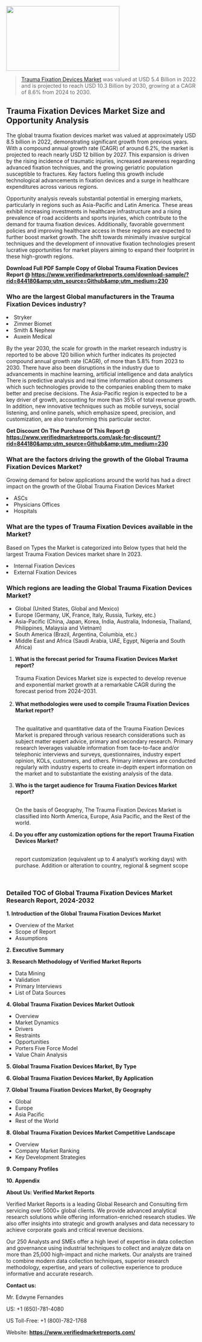 <img src="https://ffe5etoiles.com/wp-content/uploads/2024/12/MST1-300x171.png" alt="" width="300" height="171" class="alignnone size-medium wp-image-20088" /><blockquote><p><p><a href="https://www.verifiedmarketreports.com/download-sample/?rid=844180&utm_source=Github&utm_medium=230" target="_blank">Trauma Fixation Devices Market</a> was valued at USD 5.4 Billion in 2022 and is projected to reach USD 10.3 Billion by 2030, growing at a CAGR of 8.6% from 2024 to 2030.</p></blockquote><p><h2>Trauma Fixation Devices Market Size and Opportunity Analysis</h2><p>The global trauma fixation devices market was valued at approximately USD 8.5 billion in 2022, demonstrating significant growth from previous years. With a compound annual growth rate (CAGR) of around 6.2%, the market is projected to reach nearly USD 12 billion by 2027. This expansion is driven by the rising incidence of traumatic injuries, increased awareness regarding advanced fixation techniques, and the growing geriatric population susceptible to fractures. Key factors fueling this growth include technological advancements in fixation devices and a surge in healthcare expenditures across various regions.</p><p>Opportunity analysis reveals substantial potential in emerging markets, particularly in regions such as Asia-Pacific and Latin America. These areas exhibit increasing investments in healthcare infrastructure and a rising prevalence of road accidents and sports injuries, which contribute to the demand for trauma fixation devices. Additionally, favorable government policies and improving healthcare access in these regions are expected to further boost market growth. The shift towards minimally invasive surgical techniques and the development of innovative fixation technologies present lucrative opportunities for market players aiming to expand their footprint in these high-growth regions.</p></p><p class=""><strong>Download Full PDF Sample Copy of Global Trauma Fixation Devices Report @ <a href="https://www.verifiedmarketreports.com/download-sample/?rid=844180&amp;utm_source=Github&amp;utm_medium=230" target="_blank">https://www.verifiedmarketreports.com/download-sample/?rid=844180&amp;utm_source=Github&amp;utm_medium=230</a></strong></p><h3 id="" class="">Who are the largest Global manufacturers in the Trauma Fixation Devices industry?</h3><p><li>Stryker</li><li> Zimmer Biomet</li><li> Smith & Nephew</li><li> Auxein Medical</li></p><div class=""><div class="" dir="" data-message-author-role="" data-message-id="" data-message-model-slug=""><div class=""><div class=""><div class=""><div class="" dir="" data-message-author-role="" data-message-id="" data-message-model-slug=""><div class=""><div class=""><p>By the year 2030, the scale for growth in the market research industry is reported to be above 120 billion which further indicates its projected compound annual growth rate (CAGR), of more than 5.8% from 2023 to 2030. There have also been disruptions in the industry due to advancements in machine learning, artificial intelligence and data analytics There is predictive analysis and real time information about consumers which such technologies provide to the companies enabling them to make better and precise decisions. The Asia-Pacific region is expected to be a key driver of growth, accounting for more than 35% of total revenue growth. In addition, new innovative techniques such as mobile surveys, social listening, and online panels, which emphasize speed, precision, and customization, are also transforming this particular sector.</p><p><strong>Get Discount On The Purchase Of This Report @&nbsp; <a href="https://www.verifiedmarketreports.com/ask-for-discount/?rid=844180&amp;utm_source=Github&amp;utm_medium=230" target="_blank">https://www.verifiedmarketreports.com/ask-for-discount/?rid=844180&amp;utm_source=Github&amp;utm_medium=230</a></strong></p></div></div></div></div></div></div></div></div><h3 id="" class="">What are the factors driving the growth of the Global Trauma Fixation Devices Market?</h3><p id="" class="">Growing demand for below applications around the world has had a direct impact on the growth of the Global Trauma Fixation Devices Market</p><p id="" class=""><li>ASCs</li><li> Physicians Offices</li><li> Hospitals</li></p><h3 id="" class="">What are the types of Trauma Fixation Devices available in the Market?</h3><p id="" class="">Based on Types the Market is categorized into Below types that held the largest Trauma Fixation Devices market share In 2023.</p><p id="" class=""><li>Internal Fixation Devices</li><li> External Fixation Devices</li></p><h3 id="" class="">Which regions are leading the Global Trauma Fixation Devices Market?</h3><ul><li>Global (United States, Global and Mexico)</li><li>Europe (Germany, UK, France, Italy, Russia, Turkey, etc.)</li><li>Asia-Pacific (China, Japan, Korea, India, Australia, Indonesia, Thailand, Philippines, Malaysia and Vietnam)</li><li>South America (Brazil, Argentina, Columbia, etc.)</li><li>Middle East and Africa (Saudi Arabia, UAE, Egypt, Nigeria and South Africa)</li></ul><p><ol><li><strong>What is the forecast period for Trauma Fixation Devices Market report?<br /></strong><br /><span data-sheets-root="1" data-sheets-value="{&quot;1&quot;:2,&quot;2&quot;:&quot;XXXX size is expected to develop revenue and exponential market growth at a remarkable CAGR during the forecast period from 2024&ndash;2030.&quot;}" data-sheets-userformat="{&quot;2&quot;:12674,&quot;4&quot;:{&quot;1&quot;:2,&quot;2&quot;:16776960},&quot;10&quot;:2,&quot;11&quot;:0,&quot;15&quot;:&quot;Arial&quot;,&quot;16&quot;:12}">Trauma Fixation Devices Market size is expected to develop revenue and exponential market growth at a remarkable CAGR during the forecast period from 2024&ndash;2031.</span><br /><br /></li><li><strong>What methodologies were used to compile Trauma Fixation Devices Market report?<br /><br /></strong><p>The qualitative and quantitative data of the&nbsp;Trauma Fixation Devices Market is prepared through various research considerations such as subject matter expert advice, primary and secondary research. Primary research leverages valuable information from face-to-face and/or telephonic interviews and surveys, questionnaires, industry expert opinion, KOLs, customers, and others. Primary interviews are conducted regularly with industry experts to create in-depth expert information on the market and to substantiate the existing analysis of the data.&nbsp;</p></li><li><strong>Who is the target audience for Trauma Fixation Devices Market report?<br /><br /></strong><p>On the basis of Geography, The&nbsp;Trauma Fixation Devices Market is classified into North America, Europe, Asia Pacific, and the Rest of the world.</p></li><li><strong>Do you offer any customization options for the report Trauma Fixation Devices Market?<br /><br /></strong><p>report customization (equivalent up to 4 analyst&rsquo;s working days) with purchase. Addition or alteration to country, regional &amp; segment scope</p><p>&nbsp;</p></li></ol></p><h3 id="" class="">Detailed TOC of Global Trauma Fixation Devices Market Research Report, 2024-2032</h3><p id="" class=""><strong>1. Introduction of the Global Trauma Fixation Devices Market</strong></p><ul><li>Overview of the Market</li><li>Scope of Report</li><li>Assumptions</li></ul><p id="" class=""><strong>2. Executive Summary</strong></p><p id="" class=""><strong>3. Research Methodology of&nbsp;Verified Market Reports</strong></p><ul><li>Data Mining</li><li>Validation</li><li>Primary Interviews</li><li>List of Data Sources</li></ul><p id="" class=""><strong>4. Global Trauma Fixation Devices Market Outlook</strong></p><ul><li>Overview</li><li>Market Dynamics</li><li>Drivers</li><li>Restraints</li><li>Opportunities</li><li>Porters Five Force Model</li><li>Value Chain Analysis</li></ul><p id="" class=""><strong>5. Global Trauma Fixation Devices Market, By&nbsp;Type</strong></p><p id="" class=""><strong>6. Global Trauma Fixation Devices Market, By Application</strong></p><p id="" class=""><strong>7. Global Trauma Fixation Devices Market, By Geography</strong></p><ul><li>Global</li><li>Europe</li><li>Asia Pacific</li><li>Rest of the World</li></ul><p id="" class=""><strong>8. Global Trauma Fixation Devices Market Competitive Landscape</strong></p><ul><li>Overview</li><li>Company Market Ranking</li><li>Key Development Strategies</li></ul><p id="" class=""><strong>9. Company Profiles</strong></p><p id="" class=""><strong>10. Appendix</strong></p><p id="" class=""><strong>About Us: Verified Market Reports</strong></p><p id="" class="">Verified Market Reports is a leading Global Research and Consulting firm servicing over 5000+ global clients. We provide advanced analytical research solutions while offering information-enriched research studies. We also offer insights into strategic and growth analyses and data necessary to achieve corporate goals and critical revenue decisions.</p><p id="" class="">Our 250 Analysts and SMEs offer a high level of expertise in data collection and governance using industrial techniques to collect and analyze data on more than 25,000 high-impact and niche markets. Our analysts are trained to combine modern data collection techniques, superior research methodology, expertise, and years of collective experience to produce informative and accurate research.</p><p id="" class=""><strong>Contact us:</strong></p><p id="" class="">Mr. Edwyne Fernandes</p><p id="" class="">US: +1 (650)-781-4080</p><p id="" class="">US Toll-Free: +1 (800)-782-1768</p><p id="" class="">Website: <a target="" data-test-app-aware-link=""><strong>https://www.verifiedmarketreports.com/</strong></a></p>
